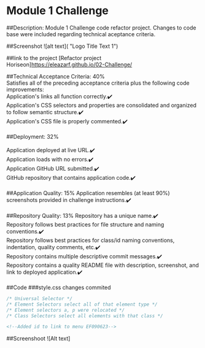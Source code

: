 # Module 1 Challenge

##Description:
Module 1 Challenge code refactor project. Changes to code base were included regarding technical aceptance criteria.

##Screenshot
![alt text]( "Logo Title Text 1")

##link to the project
[Refactor project Horiseon]https://eleazarf.github.io/02-Challenge/

##Technical Acceptance Criteria: 40%
<br>
Satisfies all of the preceding acceptance criteria plus the following code improvements:<br>
Application's links all function correctly.✔️<br>
Application's CSS selectors and properties are consolidated and organized to follow semantic structure.✔️<br>
Application's CSS file is properly commented.✔️<br>
<br>
##Deployment: 32%<br>
<br>
Application deployed at live URL.✔️<br>
Application loads with no errors.✔️<br>
Application GitHub URL submitted.✔️<br>
GitHub repository that contains application code.✔️<br>
<br>
##Application Quality: 15%
Application resembles (at least 90%) screenshots provided in challenge instructions.✔️<br>
<br>
##Repository Quality: 13%
Repository has a unique name.✔️<br>
Repository follows best practices for file structure and naming conventions.✔️<br>
Repository follows best practices for class/id naming conventions, indentation, quality comments, etc.✔️<br>
Repository contains multiple descriptive commit messages.✔️<br>
Repository contains a quality README file with description, screenshot, and link to deployed application.✔️<br>
<br>
##Code
###style.css changes commited
```CSS
/* Universal Selector */
/* Element Selectors select all of that element type */
/* Element selectors a, p were relocated */
/* Class Selectors select all elements with that class */
```
```html changes commited
<!--Added id to link to menu EF090623-->
```
##Screenshoot
![Alt text]